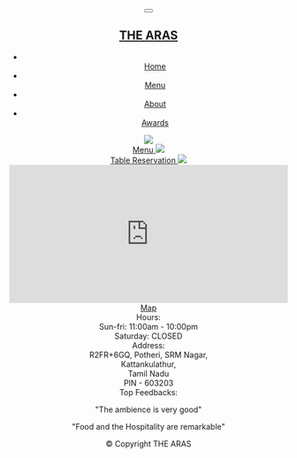 <!DOCTYPE html>
<html lang="en">
<head>
    <meta charset="UTF-8">
    <meta http-equiv="X-UA-Compatible" content="IE=edge">
    <meta name="viewport" content="width=device-width, initial-scale=1.0">
    <title>Document</title>
    <link rel="stylesheet" href="https://cdn.jsdelivr.net/npm/bootstrap@3.3.4/dist/css/bootstrap.min.css">
    <link rel="stylesheet" href="style.css">
    <script src="https://ajax.googleapis.com/ajax/libs/jquery/1.11.3/jquery.min.js"></script>
    <script src="https://maxcdn.bootstrapcdn.com/bootstrap/3.3.4/js/bootstrap.min.js"></script>
</head>
<body>
    <header>
        <nav id="header-nav" class="navbar navbar-default">
            <div class="container">
                <div class="navbar-header">
                    <button type="button" class="navbar-toggle" data-toggle="collapse" data-target="#mainN">
                        <span class="icon-bar"></span>
                        <span class="icon-bar"></span>
                        <span class="icon-bar"></span>
                    </button>
                    <a href="subn.html" class="">
                        <div id="logo-img" alt="Logo Image">    
                        </a>
                        </div>
                    <div class="navbar-brand">
                        <a href="subn.html"><h1>THE ARAS</h1></a>
                    </div>
                </div>
                <div id="mainN" class="collapse navbar-collapse">
                    <ul id="nav-list" class="nav navbar-nav">
                        <li class="active"><a href="subn.html"><span class="glyphicon glyphicon-home"></span><br>Home</a></li>
                        <li class="#"><a href="menu-categories.html"><span class="glyphicon glyphicon-cutlery"></span><br class="hidden-xs">Menu</a></li>
                        <li><a href="#"><span class="glyphicon glyphicon-info-sign"></span><br class="hidden-xs">About</a></li>
                        <li><a href="#"><span class="glyphicon glyphicon-certificate"></span><br class="hidden-xs">Awards</a></li>
                    </ul>
                </div>
            </nav>
                <div id="main-content" class="container">
                    <div class="jumbotron">
                        <img src="C:\Users\abhis\OneDrive\Desktop\lab\image1.jpg" class="image-responsive">
                    </div>
                    <div id="home-tiles" class="row">
                        <div class="col-md-4 col-sm-6 col-xs-12">
                            <a href="menu-categories.html"><div id="menu-tile"><span>Menu</span>
                                <img src="C:\Users\abhis\OneDrive\Desktop\lab\image3.png">
                            </div>
                            </a>
                        </div>
                        <div class="col-md-4 col-sm-6 col-xs-12">
                            <a href="single-category.html"><div id="specials-tile"><span>Table Reservation</span>
                                <img src="C:\Users\abhis\OneDrive\Desktop\lab\image2.jpg">
                            </div>
                            </a>
                        </div>
                        <div class="col-md-4 col-sm-12 col-xs-12">
                            <a href="https://goo.gl/maps/RVhhcMUVz7qZeDKQ6" target="_blank"><div id="map-tile">
                                <iframe src="https://www.google.com/maps/embed?pb=!1m18!1m12!1m3!1d3890.313099982833!2d80.0422273143028!3d12.823032990953484!2m3!1f0!2f0!3f0!3m2!1i1024!2i768!4f13.1!3m3!1m2!1s0x3a52f712b82a78d9%3A0xfdb944a3aee53831!2sSRM%20Institute%20of%20Science%20and%20Technology!5e0!3m2!1sen!2sin!4v1674480088405!5m2!1sen!2sin" width="100%" height="250" style="border:0;" allowfullscreen="" loading="lazy" referrerpolicy="no-referrer-when-downgrade"></iframe>
                                <span>Map</span>
                            </div>
                            </a>
                        </div>
                    </div>
                </div> <!--end of main content-->
                <footer class="panel-footer">
                    <div class="container">
                        <div class="row">
                            <section id="hours" class="col-sm-4">
                                <span>Hours:</span><br>
                                Sun-fri: 11:00am - 10:00pm<br>
                                Saturday: CLOSED<br>
                            </section>
                            <section id="address" class="col-sm-4">
                                <span>Address:</span><br>
                                R2FR+6GQ, Potheri, SRM Nagar,<br>
                                Kattankulathur,<br>
                                Tamil Nadu<br>
                                PIN - 603203<br>
                            </section>
                            <section id="testimonials" class="col-sm-4">
                                <span>Top Feedbacks:</span><br>
                                <p>"The ambience is very good"</p>
                                <p>"Food and the Hospitality are remarkable"</p>
                            </section>
                        </div>
                        <div class="text-center">&copy; Copyright THE ARAS</div>
                    </div>
                </footer>
    </header>
</body>
</html>
